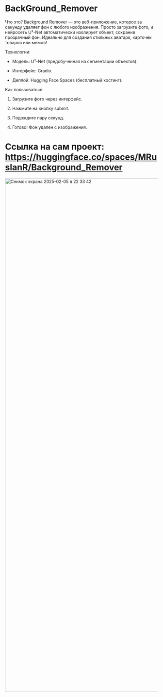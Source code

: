 # BackGround_Remover

Что это?
Background Remover — это веб-приложение, которое за секунду удаляет фон с любого изображения. Просто загрузите фото, и нейросеть U²-Net автоматически изолирует объект, сохранив прозрачный фон. Идеально для создания стильных аватарк, карточек товаров или мемов!

Технологии:

* Модель: U²-Net (предобученная на сегментации объектов).
  
* Интерфейс: Gradio.
  
* Деплой: Hugging Face Spaces (бесплатный хостинг).


Как пользоваться:

1) Загрузите фото через интерфейс.
  
2) Нажмите на кнопку submit.
  
3) Подождите пару секунд.

4) Готово! Фон удален с изображения.

# Ссылка на сам проект: https://huggingface.co/spaces/MRuslanR/Background_Remover

<img width="1693" alt="Снимок экрана 2025-02-05 в 22 33 42" src="https://github.com/user-attachments/assets/ecae2729-9646-4f6a-8725-a6fc55e330d8" />
